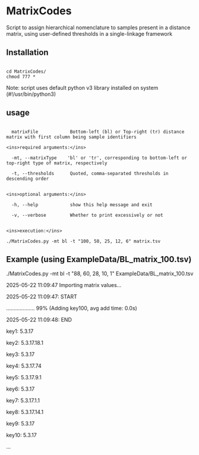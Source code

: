 # MatrixCodes
Script to assign hierarchical nomenclature to samples present in a distance matrix, using user-defined thresholds in a single-linkage framework


## Installation
```git clone https://github.com/ncezid-biome/MatrixCodes.git

cd MatrixCodes/
chmod 777 *
```
Note: script uses default python v3 library installed on system (#!/usr/bin/python3)


## usage
```<ins>positional arguments:</ins>

  matrixFile            Bottom-left (bl) or Top-right (tr) distance matrix with first column being sample identifiers

<ins>required arguments:</ins>

  -mt, --matrixType    'bl' or 'tr', corresponding to bottom-left or top-right type of matrix, respectively
                        
  -t, --thresholds      Quoted, comma-separated thresholds in descending order
  

<ins>optional arguments:</ins>

  -h, --help            show this help message and exit
  
  -v, --verbose         Whether to print excessively or not
  

<ins>execution:</ins>

./MatrixCodes.py -mt bl -t "100, 50, 25, 12, 6" matrix.tsv
```


## Example (using ExampleData/BL_matrix_100.tsv)
./MatrixCodes.py -mt bl -t "88, 60, 28, 10, 1" ExampleData/BL_matrix_100.tsv

2025-05-22 11:09:47     Importing matrix values...

2025-05-22 11:09:47: START

................... 99% (Adding key100, avg add time: 0.0s)

2025-05-22 11:09:48: END


key1:   5.3.17

key2:   5.3.17.18.1

key3:   5.3.17

key4:   5.3.17.74

key5:   5.3.17.9.1

key6:   5.3.17

key7:   5.3.17.1.1

key8:   5.3.17.14.1

key9:   5.3.17

key10:  5.3.17

...
